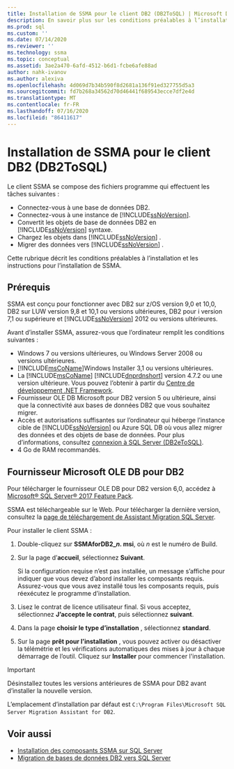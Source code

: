 ```yaml
---
title: Installation de SSMA pour le client DB2 (DB2ToSQL) | Microsoft Docs
description: En savoir plus sur les conditions préalables à l’installation de l’Assistant Migration SQL Server (SSMA) pour le client DB2 et sur l’installation de.
ms.prod: sql
ms.custom: ''
ms.date: 07/14/2020
ms.reviewer: ''
ms.technology: ssma
ms.topic: conceptual
ms.assetid: 3ae2a470-6afd-4512-b6d1-fcbe6afe88ad
author: nahk-ivanov
ms.author: alexiva
ms.openlocfilehash: 4d069d7b34b590f8d2681a136f91ed327755d5a3
ms.sourcegitcommit: fd7b268a34562d70d46441f689543ecce7df2e4d
ms.translationtype: MT
ms.contentlocale: fr-FR
ms.lasthandoff: 07/16/2020
ms.locfileid: "86411617"
---
```

# <a name="installing-ssma-for-db2-client-db2tosql"></a>Installation de SSMA pour le client DB2 (DB2ToSQL)

Le client SSMA se compose des fichiers programme qui effectuent les tâches suivantes :

- Connectez-vous à une base de données DB2.
- Connectez-vous à une instance de [!INCLUDE[ssNoVersion](../../includes/ssnoversion-md.md)].
- Convertit les objets de base de données DB2 en [!INCLUDE[ssNoVersion](../../includes/ssnoversion-md.md)] syntaxe.
- Chargez les objets dans [!INCLUDE[ssNoVersion](../../includes/ssnoversion-md.md)] .
- Migrer des données vers [!INCLUDE[ssNoVersion](../../includes/ssnoversion-md.md)] .

Cette rubrique décrit les conditions préalables à l’installation et les instructions pour l’installation de SSMA.

## <a name="prerequisites"></a>Prérequis

SSMA est conçu pour fonctionner avec DB2 sur z/OS version 9,0 et 10,0, DB2 sur LUW version 9,8 et 10,1 ou versions ultérieures, DB2 pour i version 7,1 ou supérieure et [!INCLUDE[ssNoVersion](../../includes/ssnoversion-md.md)] 2012 ou versions ultérieures.

Avant d’installer SSMA, assurez-vous que l’ordinateur remplit les conditions suivantes :

- Windows 7 ou versions ultérieures, ou Windows Server 2008 ou versions ultérieures.
- [!INCLUDE[msCoName](../../includes/msconame_md.md)]Windows Installer 3,1 ou versions ultérieures.
- La [!INCLUDE[msCoName](../../includes/msconame_md.md)] [!INCLUDE[dnprdnshort](../../includes/dnprdnshort_md.md)] version 4.7.2 ou une version ultérieure. Vous pouvez l’obtenir à partir du [Centre de développement .NET Framework](https://go.microsoft.com/fwlink/?LinkId=48882).
- Fournisseur OLE DB Microsoft pour DB2 version 5 ou ultérieure, ainsi que la connectivité aux bases de données DB2 que vous souhaitez migrer.
- Accès et autorisations suffisantes sur l’ordinateur qui héberge l’instance cible de [!INCLUDE[ssNoVersion](../../includes/ssnoversion-md.md)] ou Azure SQL DB où vous allez migrer des données et des objets de base de données. Pour plus d’informations, consultez [connexion à SQL Server &#40;DB2eToSQL&#41;](../../ssma/db2/connecting-to-sql-server-db2etosql.md).
- 4 Go de RAM recommandés.

## <a name="microsoft-ole-db-provider-for-db2"></a>Fournisseur Microsoft OLE DB pour DB2

Pour télécharger le fournisseur OLE DB pour DB2 version 6,0, accédez à [Microsoft® SQL Server® 2017 Feature Pack](https://www.microsoft.com/download/details.aspx?id=55992).

SSMA est téléchargeable sur le Web. Pour télécharger la dernière version, consultez la [page de téléchargement de Assistant Migration SQL Server](https://aka.ms/ssmafordb2).

Pour installer le client SSMA :

1. Double-cliquez sur **SSMAforDB2_*n*. msi**, où *n* est le numéro de Build.
2. Sur la page d’**accueil**, sélectionnez **Suivant**.

   Si la configuration requise n’est pas installée, un message s’affiche pour indiquer que vous devez d’abord installer les composants requis. Assurez-vous que vous avez installé tous les composants requis, puis réexécutez le programme d’installation.

3. Lisez le contrat de licence utilisateur final. Si vous acceptez, sélectionnez **J’accepte le contrat**, puis sélectionnez **suivant**.
4. Dans la page **choisir le type d’installation** , sélectionnez **standard**.
5. Sur la page **prêt pour l’installation** , vous pouvez activer ou désactiver la télémétrie et les vérifications automatiques des mises à jour à chaque démarrage de l’outil. Cliquez sur **Installer** pour commencer l'installation.

> [!IMPORTANT]
> Désinstallez toutes les versions antérieures de SSMA pour DB2 avant d’installer la nouvelle version.

L’emplacement d’installation par défaut est `C:\Program Files\Microsoft SQL Server Migration Assistant for DB2`.

## <a name="see-also"></a>Voir aussi

- [Installation des composants SSMA sur SQL Server](../../ssma/db2/installing-ssma-components-on-sql-server-db2tosql.md)
- [Migration de bases de données DB2 vers SQL Server](../../ssma/db2/migrating-db2-databases-to-sql-server-db2tosql.md)
